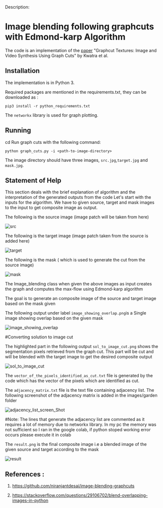 
Description:

# Image blending following graphcuts with Edmond-karp Algorithm

The code is an implementation of  the [paper](https://www.cc.gatech.edu/~turk/my_papers/graph_cuts.pdf) "Graphcut Textures: Image and Video Synthesis Using Graph Cuts" by Kwatra et al.

## Installation

The implementation is in Python 3.

Required packages are mentioned in the requirements.txt, they can be downloaded as :
```
pip3 install -r python_requirements.txt
```
The `networkx` library is used for graph plotting.

## Running

cd <directory of this code>
Run graph cuts with the following command:
```
python graph_cuts.py -i <path-to-image-directory>
```
The image directory should have three images, `src.jpg`,`target.jpg` and `mask.jpg`. 


## Statement of Help
 
This section deals with the brief explanation of algorithm and the  interpretation of the generated outputs from the code
Let's start with the inputs for the algorithm. We have to given source, target and mask images to the input to get composite image as output.
  
The following is the source image   (image patch  will be taken from here)
  
  ![src](https://user-images.githubusercontent.com/102194740/165403631-013c9ca0-232f-4e0f-98b1-22e03b5a7e81.jpg)
  
The  following is the target image  (image patch taken from the source is added here)
  
  ![target](https://user-images.githubusercontent.com/102194740/165403907-430e6e64-1910-4e3d-9e29-ae6853948274.jpg)
  
The following is the mask ( which is used to generate the cut from the source image)
  
  ![mask](https://user-images.githubusercontent.com/102194740/165404210-8b8069cf-628d-4f5f-8659-c0d99721e67d.png)
  
  
The Image_blending class when given the above images as input creates the graph and computes the max-flow using Edmond-karp algorithm
  
The goal is to generate an composite image of the source and target image  based on the mask given
  
The following output under label `image_showing_overlap.png`is a Single image showing overlap based on the given mask
  
  ![image_showing_overlap](https://user-images.githubusercontent.com/102194740/165407890-2c753367-52b9-43f5-b2d2-e7df0156fa88.png)
  
#Converting solution to image cut
  
 The highlighted part in the following output `sol_to_image_cut.png` shows the  segmentation pixels retrieved from the graph cut. This part will be cut and will be blended with the target image to get the desired composite output
  
  ![sol_to_image_cut](https://user-images.githubusercontent.com/102194740/165408335-ac1bcb4e-71f9-42b9-9b89-f1a11456b811.png)
  
 The `vector_of_the_pixels_identified_as_cut.txt` file is generated by the code which has the  vector of the pixels which are identified as cut.
 
 The  `adjacency_matrix.txt` file is the text file containing adjacency list. The following screenshot of the adjacency matrix is added in the images/garden folder
 
 ![adjacency_list_screen_Shot](https://user-images.githubusercontent.com/102194740/165431316-67e05f5b-e2a3-46e6-802e-7feaeb293bb8.png)

 #Note: The lines that generate the adjacency list are commented as it requires a lot of memory due to networkx library. In my pc the memory was not sufficient so I ran in the google colab, if python stoped working error occurs please execute it in colab
  
 The  `result.png` is the final composite image i.e a blended image of the given source and target according to the mask
 
  ![result](https://user-images.githubusercontent.com/102194740/165409574-0bd2f2fe-c8b8-47ac-872b-21de37f6d1e8.png)
  
  
  
  
  
  

  ## References :
  
  
 1. https://github.com/niranjantdesai/image-blending-graphcuts

 2. https://stackoverflow.com/questions/29106702/blend-overlapping-images-in-python



  
  

  



  
